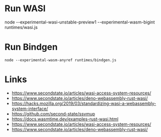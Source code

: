 # Run WASI
node --experimental-wasi-unstable-preview1 --experimental-wasm-bigint runtimes/wasi.js

# Run Bindgen
```
node --experimental-wasm-anyref runtimes/bindgen.js
```

# Links
* https://www.secondstate.io/articles/wasi-access-system-resources/
* https://www.secondstate.io/articles/deno-webassembly-rust-wasi/
* https://hacks.mozilla.org/2019/03/standardizing-wasi-a-webassembly-system-interface/
* https://github.com/second-state/ssvmup
* https://docs.wasmtime.dev/examples-rust-wasi.html
* https://www.secondstate.io/articles/wasi-access-system-resources/
* https://www.secondstate.io/articles/deno-webassembly-rust-wasi/
